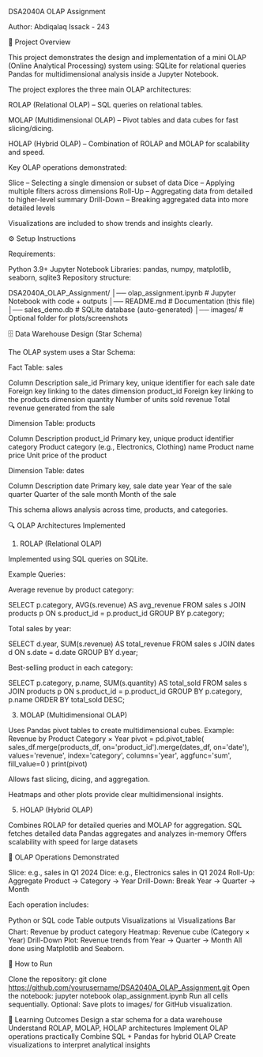 DSA2040A OLAP Assignment

Author: Abdiqalaq Issack - 243

📌 Project Overview

This project demonstrates the design and implementation of a mini OLAP (Online Analytical Processing) system using:
SQLite for relational queries
Pandas for multidimensional analysis
inside a Jupyter Notebook.


The project explores the three main OLAP architectures:

ROLAP (Relational OLAP) – SQL queries on relational tables.

MOLAP (Multidimensional OLAP) – Pivot tables and data cubes for fast slicing/dicing.

HOLAP (Hybrid OLAP) – Combination of ROLAP and MOLAP for scalability and speed.

Key OLAP operations demonstrated:

Slice – Selecting a single dimension or subset of data
Dice – Applying multiple filters across dimensions
Roll-Up – Aggregating data from detailed to higher-level summary
Drill-Down – Breaking aggregated data into more detailed levels

Visualizations are included to show trends and insights clearly.

⚙️ Setup Instructions

Requirements:

Python 3.9+
Jupyter Notebook
Libraries: pandas, numpy, matplotlib, seaborn, sqlite3
Repository structure:

DSA2040A_OLAP_Assignment/
│── olap_assignment.ipynb   # Jupyter Notebook with code + outputs
│── README.md               # Documentation (this file)
│── sales_demo.db           # SQLite database (auto-generated)
│── images/                 # Optional folder for plots/screenshots


🗄️ Data Warehouse Design (Star Schema)

The OLAP system uses a Star Schema:

Fact Table: sales

Column	Description
sale_id	Primary key, unique identifier for each sale
date	Foreign key linking to the dates dimension
product_id	Foreign key linking to the products dimension
quantity	Number of units sold
revenue	Total revenue generated from the sale


Dimension Table: products

Column	Description
product_id	Primary key, unique product identifier
category	Product category (e.g., Electronics, Clothing)
name	Product name
price	Unit price of the product


Dimension Table: dates

Column	Description
date	Primary key, sale date
year	Year of the sale
quarter	Quarter of the sale
month	Month of the sale


This schema allows analysis across time, products, and categories.

🔍 OLAP Architectures Implemented
1. ROLAP (Relational OLAP)

Implemented using SQL queries on SQLite.

Example Queries:

Average revenue by product category:

SELECT p.category, AVG(s.revenue) AS avg_revenue
FROM sales s
JOIN products p ON s.product_id = p.product_id
GROUP BY p.category;


Total sales by year:

SELECT d.year, SUM(s.revenue) AS total_revenue
FROM sales s
JOIN dates d ON s.date = d.date
GROUP BY d.year;


Best-selling product in each category:

SELECT p.category, p.name, SUM(s.quantity) AS total_sold
FROM sales s
JOIN products p ON s.product_id = p.product_id
GROUP BY p.category, p.name
ORDER BY total_sold DESC;


3. MOLAP (Multidimensional OLAP)

Uses Pandas pivot tables to create multidimensional cubes.
Example: Revenue by Product Category × Year
pivot = pd.pivot_table(
    sales_df.merge(products_df, on='product_id').merge(dates_df, on='date'),
    values='revenue',
    index='category',
    columns='year',
    aggfunc='sum',
    fill_value=0
)
print(pivot)

Allows fast slicing, dicing, and aggregation.

Heatmaps and other plots provide clear multidimensional insights.

5. HOLAP (Hybrid OLAP)

Combines ROLAP for detailed queries and MOLAP for aggregation.
SQL fetches detailed data
Pandas aggregates and analyzes in-memory
Offers scalability with speed for large datasets


🧩 OLAP Operations Demonstrated

Slice: e.g., sales in Q1 2024
Dice: e.g., Electronics sales in Q1 2024
Roll-Up: Aggregate Product → Category → Year
Drill-Down: Break Year → Quarter → Month

Each operation includes:

Python or SQL code
Table outputs
Visualizations
📊 Visualizations
Bar Chart: Revenue by product category
Heatmap: Revenue cube (Category × Year)
Drill-Down Plot: Revenue trends from Year → Quarter → Month
All done using Matplotlib and Seaborn.


🚀 How to Run

Clone the repository:
git clone https://github.com/yourusername/DSA2040A_OLAP_Assignment.git
Open the notebook:
jupyter notebook olap_assignment.ipynb
Run all cells sequentially.
Optional: Save plots to images/ for GitHub visualization.


🎯 Learning Outcomes
Design a star schema for a data warehouse
Understand ROLAP, MOLAP, HOLAP architectures
Implement OLAP operations practically
Combine SQL + Pandas for hybrid OLAP
Create visualizations to interpret analytical insights
